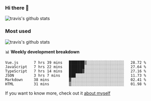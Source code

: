 ### Hi there 👋

<!--
**HondryTravis/HondryTravis** is a ✨ _special_ ✨ repository because its `README.md` (this file) appears on your GitHub profile.

Here are some ideas to get you started:

- 🔭 I’m currently working on ...
- 🌱 I’m currently learning ...
- 👯 I’m looking to collaborate on ...
- 🤔 I’m looking for help with ...
- 💬 Ask me about ...
- 📫 How to reach me: ...
- 😄 Pronouns: ...
- ⚡ Fun fact: ...
-->

![travis's github stats](https://github-readme-stats.vercel.app/api?username=HondryTravis&hide=stars)
### Most used
![travis's github stats](https://github-readme-stats.anuraghazra1.vercel.app/api/top-langs/?username=HondryTravis&layout=compact&hide_title=true)

📊 **Weekly development breakdown**

<!--START_SECTION:waka-->

```text
Vue.js       7 hrs 39 mins   ███████▒░░░░░░░░░░░░░░░░░   28.72 %
JavaScript   7 hrs 22 mins   ███████░░░░░░░░░░░░░░░░░░   27.64 %
TypeScript   7 hrs 14 mins   ██████▓░░░░░░░░░░░░░░░░░░   27.16 %
JSON         3 hrs 7 mins    ███░░░░░░░░░░░░░░░░░░░░░░   11.73 %
Markdown     38 mins         ▓░░░░░░░░░░░░░░░░░░░░░░░░   02.41 %
HTML         31 mins         ▒░░░░░░░░░░░░░░░░░░░░░░░░   01.98 %
```

<!--END_SECTION:waka-->

If you want to know more, check out it [about myself](https://hondrytravis.github.io/)
